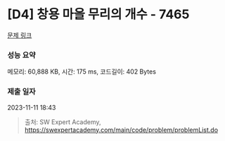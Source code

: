 # [D4] 창용 마을 무리의 개수 - 7465 

[문제 링크](https://swexpertacademy.com/main/code/problem/problemDetail.do?contestProbId=AWngfZVa9XwDFAQU) 

### 성능 요약

메모리: 60,888 KB, 시간: 175 ms, 코드길이: 402 Bytes

### 제출 일자

2023-11-11 18:43



> 출처: SW Expert Academy, https://swexpertacademy.com/main/code/problem/problemList.do